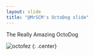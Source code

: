 ```yaml
---
layout: slide
title: "@MrSCM's OctoDog slide"
---
```


The Really Amazing OctoDog

![octofez](https://octodex.github.com/images/octofez.png)
{: .center}
